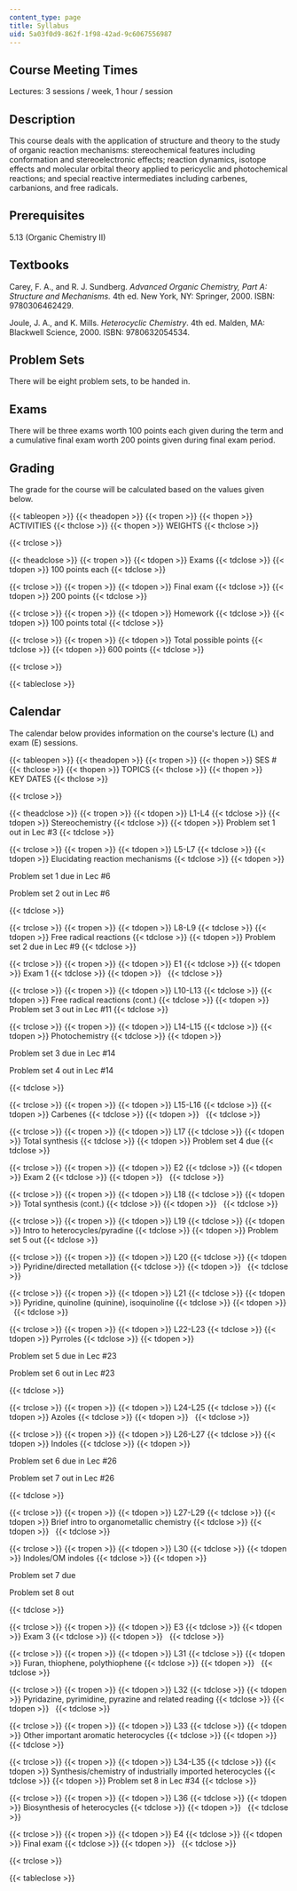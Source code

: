 ```yaml
---
content_type: page
title: Syllabus
uid: 5a03f0d9-862f-1f98-42ad-9c6067556987
---
```


Course Meeting Times
--------------------

Lectures: 3 sessions / week, 1 hour / session

Description
-----------

This course deals with the application of structure and theory to the study of organic reaction mechanisms: stereochemical features including conformation and stereoelectronic effects; reaction dynamics, isotope effects and molecular orbital theory applied to pericyclic and photochemical reactions; and special reactive intermediates including carbenes, carbanions, and free radicals.

Prerequisites
-------------

5.13 (Organic Chemistry II)

Textbooks
---------

Carey, F. A., and R. J. Sundberg. _Advanced Organic Chemistry, Part A: Structure and Mechanisms._ 4th ed. New York, NY: Springer, 2000. ISBN: 9780306462429.

Joule, J. A., and K. Mills. _Heterocyclic Chemistry_. 4th ed. Malden, MA: Blackwell Science, 2000. ISBN: 9780632054534.

Problem Sets
------------

There will be eight problem sets, to be handed in.

Exams
-----

There will be three exams worth 100 points each given during the term and a cumulative final exam worth 200 points given during final exam period.

Grading
-------

The grade for the course will be calculated based on the values given below.

{{< tableopen >}}
{{< theadopen >}}
{{< tropen >}}
{{< thopen >}}
ACTIVITIES
{{< thclose >}}
{{< thopen >}}
WEIGHTS
{{< thclose >}}

{{< trclose >}}

{{< theadclose >}}
{{< tropen >}}
{{< tdopen >}}
Exams
{{< tdclose >}}
{{< tdopen >}}
100 points each
{{< tdclose >}}

{{< trclose >}}
{{< tropen >}}
{{< tdopen >}}
Final exam
{{< tdclose >}}
{{< tdopen >}}
200 points
{{< tdclose >}}

{{< trclose >}}
{{< tropen >}}
{{< tdopen >}}
Homework
{{< tdclose >}}
{{< tdopen >}}
100 points total
{{< tdclose >}}

{{< trclose >}}
{{< tropen >}}
{{< tdopen >}}
Total possible points
{{< tdclose >}}
{{< tdopen >}}
600 points
{{< tdclose >}}

{{< trclose >}}

{{< tableclose >}}

Calendar
--------

The calendar below provides information on the course's lecture (L) and exam (E) sessions.

{{< tableopen >}}
{{< theadopen >}}
{{< tropen >}}
{{< thopen >}}
SES #
{{< thclose >}}
{{< thopen >}}
TOPICS
{{< thclose >}}
{{< thopen >}}
KEY DATES
{{< thclose >}}

{{< trclose >}}

{{< theadclose >}}
{{< tropen >}}
{{< tdopen >}}
L1-L4
{{< tdclose >}}
{{< tdopen >}}
Stereochemistry
{{< tdclose >}}
{{< tdopen >}}
Problem set 1 out in Lec #3
{{< tdclose >}}

{{< trclose >}}
{{< tropen >}}
{{< tdopen >}}
L5-L7
{{< tdclose >}}
{{< tdopen >}}
Elucidating reaction mechanisms
{{< tdclose >}}
{{< tdopen >}}


Problem set 1 due in Lec #6

Problem set 2 out in Lec #6


{{< tdclose >}}

{{< trclose >}}
{{< tropen >}}
{{< tdopen >}}
L8-L9
{{< tdclose >}}
{{< tdopen >}}
Free radical reactions
{{< tdclose >}}
{{< tdopen >}}
Problem set 2 due in Lec #9
{{< tdclose >}}

{{< trclose >}}
{{< tropen >}}
{{< tdopen >}}
E1
{{< tdclose >}}
{{< tdopen >}}
Exam 1
{{< tdclose >}}
{{< tdopen >}}
 
{{< tdclose >}}

{{< trclose >}}
{{< tropen >}}
{{< tdopen >}}
L10-L13
{{< tdclose >}}
{{< tdopen >}}
Free radical reactions (cont.)
{{< tdclose >}}
{{< tdopen >}}
Problem set 3 out in Lec #11
{{< tdclose >}}

{{< trclose >}}
{{< tropen >}}
{{< tdopen >}}
L14-L15
{{< tdclose >}}
{{< tdopen >}}
Photochemistry
{{< tdclose >}}
{{< tdopen >}}


Problem set 3 due in Lec #14

Problem set 4 out in Lec #14


{{< tdclose >}}

{{< trclose >}}
{{< tropen >}}
{{< tdopen >}}
L15-L16
{{< tdclose >}}
{{< tdopen >}}
Carbenes
{{< tdclose >}}
{{< tdopen >}}
 
{{< tdclose >}}

{{< trclose >}}
{{< tropen >}}
{{< tdopen >}}
L17
{{< tdclose >}}
{{< tdopen >}}
Total synthesis
{{< tdclose >}}
{{< tdopen >}}
Problem set 4 due
{{< tdclose >}}

{{< trclose >}}
{{< tropen >}}
{{< tdopen >}}
E2
{{< tdclose >}}
{{< tdopen >}}
Exam 2
{{< tdclose >}}
{{< tdopen >}}
 
{{< tdclose >}}

{{< trclose >}}
{{< tropen >}}
{{< tdopen >}}
L18
{{< tdclose >}}
{{< tdopen >}}
Total synthesis (cont.)
{{< tdclose >}}
{{< tdopen >}}
 
{{< tdclose >}}

{{< trclose >}}
{{< tropen >}}
{{< tdopen >}}
L19
{{< tdclose >}}
{{< tdopen >}}
Intro to heterocycles/pyradine
{{< tdclose >}}
{{< tdopen >}}
Problem set 5 out
{{< tdclose >}}

{{< trclose >}}
{{< tropen >}}
{{< tdopen >}}
L20
{{< tdclose >}}
{{< tdopen >}}
Pyridine/directed metallation
{{< tdclose >}}
{{< tdopen >}}
 
{{< tdclose >}}

{{< trclose >}}
{{< tropen >}}
{{< tdopen >}}
L21
{{< tdclose >}}
{{< tdopen >}}
Pyridine, quinoline (quinine), isoquinoline
{{< tdclose >}}
{{< tdopen >}}
 
{{< tdclose >}}

{{< trclose >}}
{{< tropen >}}
{{< tdopen >}}
L22-L23
{{< tdclose >}}
{{< tdopen >}}
Pyrroles
{{< tdclose >}}
{{< tdopen >}}


Problem set 5 due in Lec #23

Problem set 6 out in Lec #23


{{< tdclose >}}

{{< trclose >}}
{{< tropen >}}
{{< tdopen >}}
L24-L25
{{< tdclose >}}
{{< tdopen >}}
Azoles
{{< tdclose >}}
{{< tdopen >}}
 
{{< tdclose >}}

{{< trclose >}}
{{< tropen >}}
{{< tdopen >}}
L26-L27
{{< tdclose >}}
{{< tdopen >}}
Indoles
{{< tdclose >}}
{{< tdopen >}}


Problem set 6 due in Lec #26

Problem set 7 out in Lec #26


{{< tdclose >}}

{{< trclose >}}
{{< tropen >}}
{{< tdopen >}}
L27-L29
{{< tdclose >}}
{{< tdopen >}}
Brief intro to organometallic chemistry
{{< tdclose >}}
{{< tdopen >}}
 
{{< tdclose >}}

{{< trclose >}}
{{< tropen >}}
{{< tdopen >}}
L30
{{< tdclose >}}
{{< tdopen >}}
Indoles/OM indoles
{{< tdclose >}}
{{< tdopen >}}


Problem set 7 due

Problem set 8 out


{{< tdclose >}}

{{< trclose >}}
{{< tropen >}}
{{< tdopen >}}
E3
{{< tdclose >}}
{{< tdopen >}}
Exam 3
{{< tdclose >}}
{{< tdopen >}}
 
{{< tdclose >}}

{{< trclose >}}
{{< tropen >}}
{{< tdopen >}}
L31
{{< tdclose >}}
{{< tdopen >}}
Furan, thiophene, polythiophene
{{< tdclose >}}
{{< tdopen >}}
 
{{< tdclose >}}

{{< trclose >}}
{{< tropen >}}
{{< tdopen >}}
L32
{{< tdclose >}}
{{< tdopen >}}
Pyridazine, pyrimidine, pyrazine and related reading
{{< tdclose >}}
{{< tdopen >}}
 
{{< tdclose >}}

{{< trclose >}}
{{< tropen >}}
{{< tdopen >}}
L33
{{< tdclose >}}
{{< tdopen >}}
Other important aromatic heterocycles
{{< tdclose >}}
{{< tdopen >}}
 
{{< tdclose >}}

{{< trclose >}}
{{< tropen >}}
{{< tdopen >}}
L34-L35
{{< tdclose >}}
{{< tdopen >}}
Synthesis/chemistry of industrially imported heterocycles
{{< tdclose >}}
{{< tdopen >}}
Problem set 8 in Lec #34
{{< tdclose >}}

{{< trclose >}}
{{< tropen >}}
{{< tdopen >}}
L36
{{< tdclose >}}
{{< tdopen >}}
Biosynthesis of heterocycles
{{< tdclose >}}
{{< tdopen >}}
 
{{< tdclose >}}

{{< trclose >}}
{{< tropen >}}
{{< tdopen >}}
E4
{{< tdclose >}}
{{< tdopen >}}
Final exam
{{< tdclose >}}
{{< tdopen >}}
 
{{< tdclose >}}

{{< trclose >}}

{{< tableclose >}}